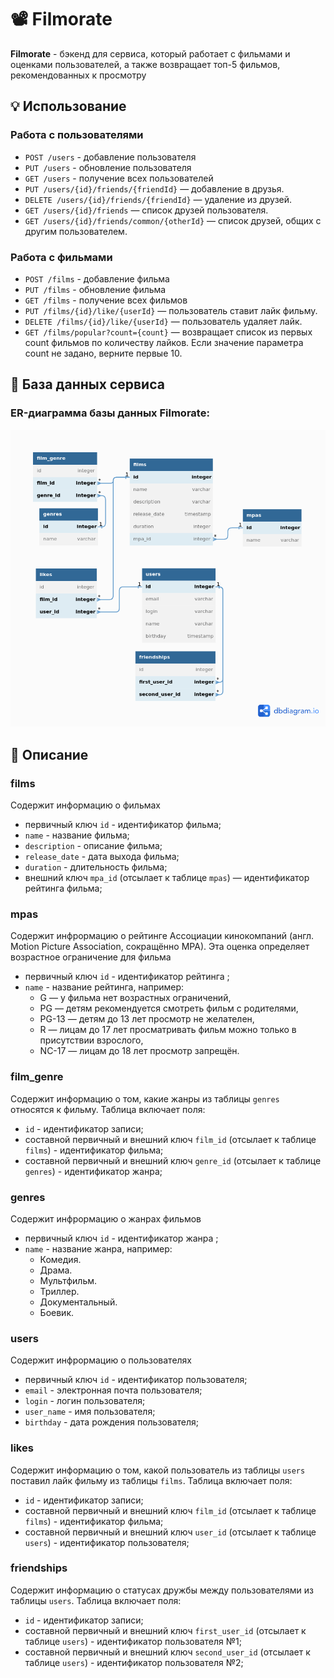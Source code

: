 # :film_projector: Filmorate

**Filmorate** - бэкенд для сервиса, который работает с фильмами и оценками пользователей,
а также возвращает топ-5 фильмов, рекомендованных к просмотру

## :bulb: Использование

### Работа с пользователями

- ```POST /users``` - добавление пользователя
- ```PUT /users``` - обновление пользователя
- ```GET /users``` - получение всех пользователей
- ```PUT /users/{id}/friends/{friendId}```  — добавление в друзья.
- ```DELETE /users/{id}/friends/{friendId}``` — удаление из друзей.
- ```GET /users/{id}/friends``` — список друзей пользователя.
- ```GET /users/{id}/friends/common/{otherId}``` — список друзей, общих с другим пользователем.

### Работа с фильмами

- ```POST /films``` - добавление фильма
- ```PUT /films``` - обновление фильма
- ```GET /films``` - получение всех фильмов
- ```PUT /films/{id}/like/{userId}```  — пользователь ставит лайк фильму.
- ```DELETE /films/{id}/like/{userId}```  — пользователь удаляет лайк.
- ```GET /films/popular?count={count}``` — возвращает список из первых count фильмов по количеству лайков. Если значение параметра count не задано, верните первые 10.

## :floppy_disk: База данных сервиса
### ER-диаграмма базы данных Filmorate:
![ERD](src/main/resources/ERD_Filmorate.png)

## :scroll: Описание

### films

Содержит информацию о фильмах

- первичный ключ `id` - идентификатор фильма;
- `name` - название фильма;
- `description` - описание фильма;
- `release_date` - дата выхода фильма;
- `duration` - длительность фильма;
- внешний ключ `mpa_id` (отсылает к таблице `mpas`) — идентификатор рейтинга фильма;

### mpas

Содержит инфрормацию о рейтинге Ассоциации кинокомпаний (англ. Motion Picture Association,
сокращённо МРА). Эта оценка определяет возрастное ограничение для фильма

- первичный ключ `id` - идентификатор рейтинга ;
- `name` - название рейтинга, например:
  - G — у фильма нет возрастных ограничений,
  - PG — детям рекомендуется смотреть фильм с родителями,
  - PG-13 — детям до 13 лет просмотр не желателен,
  - R — лицам до 17 лет просматривать фильм можно только в присутствии взрослого,
  - NC-17 — лицам до 18 лет просмотр запрещён.

### film_genre
Содержит информацию о том, какие жанры из таблицы `genres` относятся к фильму.
Таблица включает поля:
- `id` - идентификатор записи;
- составной первичный и внешний ключ `film_id` (отсылает к таблице `films`) - идентификатор фильма;
- составной первичный и внешний ключ `genre_id` (отсылает к таблице `genres`) - идентификатор жанра;
### genres
Содержит инфрормацию о жанрах фильмов
- первичный ключ `id` - идентификатор жанра ;
- `name` - название жанра, например:
  - Комедия.
  - Драма.
  - Мультфильм.
  - Триллер.
  - Документальный.
  - Боевик.
### users
  Содержит инфрормацию о пользователях
- первичный ключ `id` - идентификатор пользователя;
- `email` - электронная почта пользователя;
- `login` - логин пользователя;
- `user_name` - имя пользователя;
- `birthday` - дата рождения пользователя;
### likes
Содержит информацию о том, какой пользователь из таблицы `users` поставил лайк
фильму из таблицы `films`. Таблица включает поля:

- `id` - идентификатор записи;
- составной первичный и внешний ключ `film_id` (отсылает к таблице `films`) - идентификатор фильма;
- составной первичный и внешний ключ `user_id` (отсылает к таблице `users`) - идентификатор пользователя;

### friendships
Содержит информацию о статусах дружбы между пользователями из таблицы
`users`. Таблица включает поля:

- `id` - идентификатор записи;
- составной первичный и внешний ключ `first_user_id` (отсылает к таблице `users`) - идентификатор пользователя №1;
- составной первичный и внешний ключ `second_user_id` (отсылает к таблице `users`) - идентификатор пользователя №2;